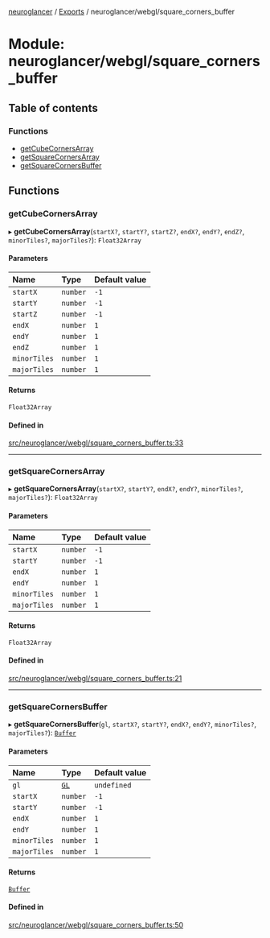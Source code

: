 [neuroglancer](../README.md) / [Exports](../modules.md) / neuroglancer/webgl/square\_corners\_buffer

# Module: neuroglancer/webgl/square\_corners\_buffer

## Table of contents

### Functions

- [getCubeCornersArray](neuroglancer_webgl_square_corners_buffer.md#getcubecornersarray)
- [getSquareCornersArray](neuroglancer_webgl_square_corners_buffer.md#getsquarecornersarray)
- [getSquareCornersBuffer](neuroglancer_webgl_square_corners_buffer.md#getsquarecornersbuffer)

## Functions

### getCubeCornersArray

▸ **getCubeCornersArray**(`startX?`, `startY?`, `startZ?`, `endX?`, `endY?`, `endZ?`, `minorTiles?`, `majorTiles?`): `Float32Array`

#### Parameters

| Name | Type | Default value |
| :------ | :------ | :------ |
| `startX` | `number` | `-1` |
| `startY` | `number` | `-1` |
| `startZ` | `number` | `-1` |
| `endX` | `number` | `1` |
| `endY` | `number` | `1` |
| `endZ` | `number` | `1` |
| `minorTiles` | `number` | `1` |
| `majorTiles` | `number` | `1` |

#### Returns

`Float32Array`

#### Defined in

[src/neuroglancer/webgl/square_corners_buffer.ts:33](https://github.com/ActiveBrainAtlas2/neuroglancer/blob/91617476/src/neuroglancer/webgl/square_corners_buffer.ts#L33)

___

### getSquareCornersArray

▸ **getSquareCornersArray**(`startX?`, `startY?`, `endX?`, `endY?`, `minorTiles?`, `majorTiles?`): `Float32Array`

#### Parameters

| Name | Type | Default value |
| :------ | :------ | :------ |
| `startX` | `number` | `-1` |
| `startY` | `number` | `-1` |
| `endX` | `number` | `1` |
| `endY` | `number` | `1` |
| `minorTiles` | `number` | `1` |
| `majorTiles` | `number` | `1` |

#### Returns

`Float32Array`

#### Defined in

[src/neuroglancer/webgl/square_corners_buffer.ts:21](https://github.com/ActiveBrainAtlas2/neuroglancer/blob/91617476/src/neuroglancer/webgl/square_corners_buffer.ts#L21)

___

### getSquareCornersBuffer

▸ **getSquareCornersBuffer**(`gl`, `startX?`, `startY?`, `endX?`, `endY?`, `minorTiles?`, `majorTiles?`): [`Buffer`](../classes/neuroglancer_webgl_buffer.Buffer.md)

#### Parameters

| Name | Type | Default value |
| :------ | :------ | :------ |
| `gl` | [`GL`](../interfaces/neuroglancer_webgl_context.GL.md) | `undefined` |
| `startX` | `number` | `-1` |
| `startY` | `number` | `-1` |
| `endX` | `number` | `1` |
| `endY` | `number` | `1` |
| `minorTiles` | `number` | `1` |
| `majorTiles` | `number` | `1` |

#### Returns

[`Buffer`](../classes/neuroglancer_webgl_buffer.Buffer.md)

#### Defined in

[src/neuroglancer/webgl/square_corners_buffer.ts:50](https://github.com/ActiveBrainAtlas2/neuroglancer/blob/91617476/src/neuroglancer/webgl/square_corners_buffer.ts#L50)

